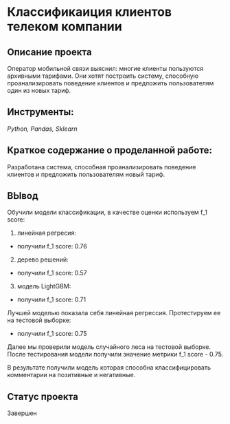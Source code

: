 # Классификаиция клиентов телеком компании


## Описание проекта

Оператор мобильной связи выяснил: многие клиенты пользуются архивными тарифами. Они хотят построить систему, способную проанализировать поведение клиентов и предложить пользователям один из новых тариф.


## Инструменты:

*Python, Pandas, Sklearn*

## Краткое содержание о проделанной работе:

Разработана система, способная проанализировать поведение клиентов и предложить пользователям новый тариф.

## ВЫвод

Обучили модели классификации, в качестве оценки используем f_1 score: 

1) линейная регресия:
 - получили f_1 score:  0.76 

2) дерево решений: 
 - получили f_1 score:  0.57 

3) модель LightGBM: 
 - получили f_1 score:  0.71 

Лучшей моделью показала себя линейная регрессия. Протестируем ее на тестовой выборке:
 - получили f_1 score:  0.75


Далее мы проверили модель случайного леса на тестовой выборке. После тестирования модели получили значение метрики f_1 score - 0.75.

В результате получили модель которая способна классифицировать комментарии на позитивные и негативные. 

## Статус проекта

Завершен
